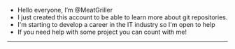 - Hello everyone, I’m @MeatGriller
- I just created this account to be able to learn more about git repositories.
- I'm starting to develop a career in the IT industry so I'm open to help
- If you need help with some project you can count with me!

---- 

